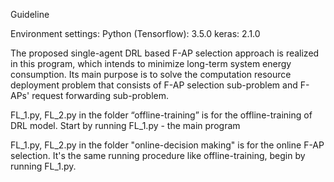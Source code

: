 Guideline

Environment settings:
Python (Tensorflow): 3.5.0
keras: 2.1.0 

The proposed single-agent DRL based F-AP selection approach is realized in this program, which intends to minimize long-term system energy consumption. 
Its main purpose is to solve the computation resource deployment problem that consists of F-AP selection sub-problem and F-APs' request forwarding sub-problem. 

FL_1.py, FL_2.py in the folder “offline-training” is for the offline-training of DRL model. 
Start by running FL_1.py - the main program

FL_1.py, FL_2.py in the folder "online-decision making" is for the online F-AP selection. It's the same running procedure like offline-training, begin by running FL_1.py.
